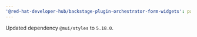 ```yaml
---
'@red-hat-developer-hub/backstage-plugin-orchestrator-form-widgets': patch
---
```


Updated dependency `@mui/styles` to `5.18.0`.
